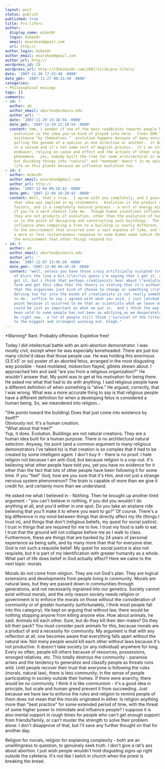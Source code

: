 ```yaml
---
layout: post
status: publish
published: true
title: Pro-lifers
author:
  display_name: mikez0r
  login: mikez0r
  email: msarahan@gmail.com
  url: http://
author_login: mikez0r
author_email: msarahan@gmail.com
author_url: http://
wordpress_id: 29
wordpress_url: http://t3hmikez0r.com/2007/11/26/pro-lifers/
date: '2007-11-26 17:33:40 -0800'
date_gmt: '2007-11-27 00:33:40 -0800'
categories:
- Philosophical musings
tags: []
comments:
- id: 7
  author: ab
  author_email: aburton@ucdavis.edu
  author_url: ''
  date: '2007-11-29 15:18:54 -0800'
  date_gmt: '2007-11-29 22:18:54 -0800'
  content: hmm, i wonder if one of the main roadblocks towards people believing in
    evolution is the idea you've kind of played into here.  trees DON'T come into
    existence "by themselves."  evolution happens because of many environmental factors
    pulling the genome of a species in one direction or another.  it doesn't happen
    in a vacuum and it's not some sort of magical process.  it's an interdependent
    endeavor, relying on cause and effect and the actions of other organisms and non-living
    phenomena.  yes, nobody built the tree for some architectural or aesthetic purpose,
    but dividing things into "natural" and "manmade" doesn't in my opinion help explain
    life on this planet because we influence evolution too.
- id: 8
  author: mikez0r
  author_email: msarahan@gmail.com
  author_url: http://
  date: '2007-12-04 09:28:42 -0800'
  date_gmt: '2007-12-04 16:28:42 -0800'
  content: Well, that's true.  I agree with you completely, and I guess I thought
    that idea was implied in my statements.  Evolution is the product of all environmental
    factors, and is a completely natural process - a sort of energy minimization,
    if you're a nerd chemist like me.  Though human inventions influence evolution,
    they are not products of evolution, other than the evolution of humanity to get
    us to the point of designing and constructing such buildings.  The degree of human
    influence when comparing a tree to a building is vastly different.  One is a response
    to the environment that occurred over a vast expanse of time, and the other is
    a more or less instantaneous response to some human need (which then influences
    the environment that other things respond to).
- id: 9
  author: ab
  author_email: aburton@ucdavis.edu
  author_url: ''
  date: '2007-12-07 23:45:39 -0800'
  date_gmt: '2007-12-08 06:45:39 -0800'
  content: "well, unless you have those crazy artificially sculpted trees, that kind
    of blurs the line a bit.\r\n\r\ni guess i'm saying that i get it, and i knew YOU
    got it, but i think that perhaps creationists hear about \"evolution\" in a simplified
    form and get this idea that the theory is stating that it's without outside influence,
    that the organisms just kind of choose to change or something.\r\n\r\nof course
    delving too far into the minds of creationists is not really something i want
    to do.  suffice to say i agreed with what you said, i just latched onto that small
    point because it occurred to me that as scientists what we leave out in explanations
    could be just as important as what we put in.  and i think the way evolution has
    been sold to some people has not been as edifying as we desperately need it to
    be right now.  a lot of people still think \"survival of the fittest\" refers
    to the biggest and strongest winning out. blegh."
---
```

<p>*Warning* Rant.  Probably offensive. Expletive free!</p>
<p>Today I did intellectual battle with an anti-abortion demonstrator.  I was mostly civil, except when he was especially boneheaded.  There are just too many cliche'd  ideas that those people use.  He was holding this enormous  (3.5'x5' or so) poster of an aborted fetus, arranged in the most disgusting way possible - head mutilated, midsection flayed, giblets strewn about.  I approached him and said "are you from a religious organization?"  He wouldn't answer that.  My point was to get at his motivation for being there.  He asked me what that had to do with anything.  I said religious people have a different definition of when something is "alive."  He argued, correctly, that I was wrong.  What was a more accurate thing to say is that religious people have a different definition for when a developing fetus is considered a human being.  So, we meandered into religion...</p>
<p>"(He points toward the building) Does that just come into existence by itself?"<br />
Obviously not.  It's a human creation.<br />
"What about that tree?"<br />
Yup, it does.  Evolution.  Buildings are not natural creations.  They are a human idea built for a human purpose.  There is no architectural natural selection.  Anyway, his point (and a common argument to many religious demonstrators I've talked to) is that creation is so complex that it had to be created by some intelligent agent.  I don't buy it - there is no proof.  I hate religion not because I am anti-God, but because religion is a cop-out.  It's believing what other people have told you, yet you have no evidence for it other than the fact that lots of other people have been following it for some time. If you "feel" God, how are you sure that it's Him, and not just a strange  nervous system phenomenon?  The brain is capable of more than we give it credit for, and certainly more than we understand.</p>
<p>He asked me what I believed in - Nothing.  Then he brought up another tired argument - "you can't believe in nothing, if you did you wouldn't do anything at all, and you'd wither in one spot.  Do you take an airplane ride believing that you'll make it to where you want to go?"  Of course.  There's a big difference in my mind between things that directly affect my life (things I trust in), and things that don't (religious beliefs, my quest for social justice).  I trust in things that are required for me to live.  I trust my food is safe to eat.  I trust that the ground will not collapse before me as I walk to class.  Furthermore, these are things that are backed by 24 years of personal experience as being safe, and by many more than that for everyone else.  God is not such a requisite belief.  My quest for social justice is also not requisite, but it is part of my identification with greater humanity as a whole.  What part of life does belief in God actually affect?  Here we came to the next topic: morals.</p>
<p>Morals do not come from religion.  They are not God's plan.  They are logical extensions and developments from people living in community.  Morals are natural laws, but they are passed down in communities through generations, and not necessarily ingrained into our genetics.  Society cannot exist without morals, and the only reason society needs religion or government is to enforce the morals on those without the consideration of community or of greater humanity (unfortunately, I think most people fall into this category). He kept on arguing that without law, there would be nothing stopping anyone from killing anyone else.  How about animals, he said.  Animals kill each other.  Sure, but do they kill their den-mates?  Do they kill their pack?  You must consider pack animals for this, because morals are a product of and a necessity for community.  My argument is that with any reflection at all, one becomes aware that everything falls apart without the natural law.  Not many people would kill each other without laws because it's not productive.  It doesn't take society (or any individual) anywhere for long.  Every so often, people kill others because of resources, possessions, wronged relatives, etc.  This totally destroys the community - paranoia arises and the tendency to generalize and classify people as threats runs wild.  Until people recover their trust that everyone is following the rules (morals, natural law), there is less community, in the sense of people participating in society outside their homes.  If there were anarchy, there would be no community.  I think it is like communism - it's a good idea in principle, but scale and human greed prevent it from succeeding.  Just because we have law to enforce the rules and religion to remind people of them does not mean that the morals originated in either.  Is religion anything more than "best practice" for some extended period of time, with the threat of some higher power to intimidate and influence people?  I suppose it is also mental support in rough times for people who can't get enough support from friends/family, or can't muster the strength to solve their problem alone.  I don't disapprove of that, but I'll save any further thought on that for another day.</p>
<p>Religion for morals, religion for explaining complexity - both are an unwillingness to question, to genuinely seek truth.  I don't give a rat's ass about abortion.  I just wish people wouldn't hold disgusting signs up right outside the cafeteria.  It's not like I belch in church when the priest is breaking the bread.</p>

